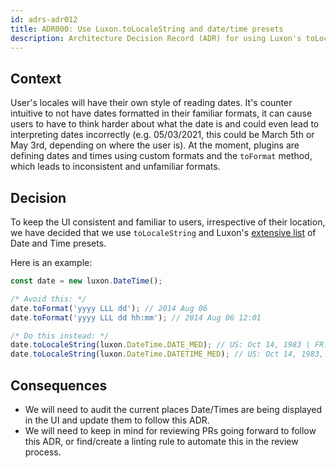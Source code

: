 ```yaml
---
id: adrs-adr012
title: ADR000: Use Luxon.toLocaleString and date/time presets
description: Architecture Decision Record (ADR) for using Luxon's toLocaleString method and date/time presets for displaying dates and times
---
```


## Context

User's locales will have their own style of reading dates. It's counter
intuitive to not have dates formatted in their familiar formats, it can cause
users to have to think harder about what the date is and could even lead to
interpreting dates incorrectly (e.g. 05/03/2021, this could be March 5th or May
3rd, depending on where the user is). At the moment, plugins are defining dates
and times using custom formats and the `toFormat` method, which leads to
inconsistent and unfamiliar formats.

## Decision

To keep the UI consistent and familiar to users, irrespective of their location,
we have decided that we use `toLocaleString` and Luxon's
[extensive list](https://github.com/moment/luxon/blob/master/docs/formatting.md#presets)
of Date and Time presets.

Here is an example:

```typescript
const date = new luxon.DateTime();

/* Avoid this: */
date.toFormat('yyyy LLL dd'); // 2014 Aug 06
date.toFormat('yyyy LLL dd hh:mm'); // 2014 Aug 06 12:01

/* Do this instead: */
date.toLocaleString(luxon.DateTime.DATE_MED); // US: Oct 14, 1983 | FR: 14 oct. 1983
date.toLocaleString(luxon.DateTime.DATETIME_MED); // US: Oct 14, 1983, 9:30 | FR: 14 oct. 1983 9:30
```

## Consequences

- We will need to audit the current places Date/Times are being displayed in the
  UI and update them to follow this ADR.
- We will need to keep in mind for reviewing PRs going forward to follow this
  ADR, or find/create a linting rule to automate this in the review process.
